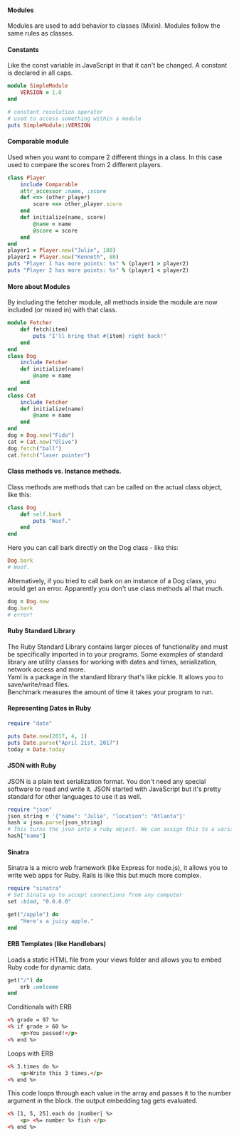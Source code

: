 #### Modules
Modules are used to add behavior to classes (Mixin).
Modules follow the same rules as classes.

#### Constants
Like the const variable in JavaScript in that it can't be changed. A constant is declared in all caps.
```Ruby
module SimpleModule
    VERSION = 1.0
end

# constant resolution operator
# used to access something within a module
puts SimpleModule::VERSION
```

#### Comparable module
Used when you want to compare 2 different things in a class. In this case used to compare the scores from 2 different players.
```Ruby
class Player
    include Comparable
    attr_accessor :name, :score
    def <=> (other_player)
        score <=> other_player.score
    end
    def initialize(name, score)
        @name = name
        @score = score
    end
end
player1 = Player.new("Julie", 100)
player2 = Player.new("Kenneth", 80)
puts "Player 1 has more points: %s" % (player1 > player2)
puts "Player 2 has more points: %s" % (player1 < player2)
```

#### More about Modules
By including the fetcher module, all methods inside the module are now included (or mixed in) with that class.
```Ruby
module Fetcher
    def fetch(item)
        puts "I'll bring that #{item} right back!"
    end
end
class Dog
    include Fetcher
    def initialize(name)
        @name = name
    end
end
class Cat
    include Fetcher
    def initialize(name)
        @name = name
    end
end
dog = Dog.new("Fido")
cat = Cat.new("Olive")
dog.fetch("ball")
cat.fetch("laser pointer")
```

#### Class methods vs. Instance methods.
Class methods are methods that can be called on the actual class object, like this:
```Ruby
class Dog
    def self.bark
        puts "Woof."
    end
end
```
Here you can call bark directly on the Dog class - like this:
```Ruby
Dog.bark
# Woof.
```
Alternatively, if you tried to call bark on an instance of a Dog class, you would get an error. Apparently you don't use class methods all that much.
```Ruby
dog = Dog.new
dog.bark
# error!
```


#### Ruby Standard Library
The Ruby Standard Library contains larger pieces of functionality and must be specifically imported in to your programs. Some examples of standard library are utility classes for working with dates and times, serialization, network access and more. <br>
Yaml is a package in the standard library that's like pickle. It allows you to save/write/read files.<br>
Benchmark measures the amount of time it takes your program to run.


#### Representing Dates in Ruby
```Ruby
require "date"

puts Date.new(2017, 4, 1)
puts Date.parse("April 21st, 2017")
today = Date.today
```

#### JSON with Ruby
JSON is a plain text serialization format. You don't need any special software to read and write it. JSON started with JavaScript but it's pretty standard for other languages to use it as well.
```Ruby
require "json"
json_string = '{"name": "Julie", "location": "Atlanta"}'
hash = json.parse(json_string)
# This turns the json into a ruby object. We can assign this to a variable and then work with it.
hash["name"]
```


#### Sinatra
Sinatra is a micro web framework (like Express for node.js), it allows you to write web apps for Ruby. Rails is like this but much more complex.
```Ruby
require "sinatra"
# Set Sinata up to accept connections from any computer
set :bind, "0.0.0.0"

get("/apple") do
    "Here's a juicy apple."
end
```


#### ERB Templates (like Handlebars)
Loads a static HTML file from your views folder and allows you to embed Ruby code for dynamic data.
```Ruby
get("/") do
    erb :welcome
end
```
Conditionals with ERB
```HTML
<% grade = 97 %>
<% if grade > 60 %>
    <p>You passed!</p>
<% end %>
```

Loops with ERB
```HTML
<% 3.times do %>
    <p>Write this 3 times.</p>
<% end %>
```

This code loops through each value in the array and passes it to the number argument in the block. the output embedding tag gets evaluated.
```HTML
<% [1, 5, 25].each do |number| %>
    <p> <%= number %> fish </p>
<% end %>
```
